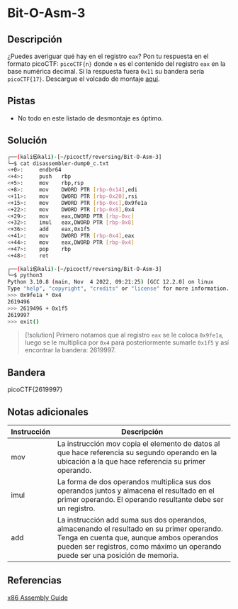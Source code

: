 # Bit-O-Asm-3

## Descripción
¿Puedes averiguar qué hay en el registro `eax`? Pon tu respuesta en el formato picoCTF: `picoCTF{n}` donde `n` es el contenido del registro `eax` en la base numérica decimal. Si la respuesta fuera `0x11` su bandera sería `picoCTF{17}`.
Descargue el volcado de montaje [aquí](https://artifacts.picoctf.net/c/530/disassembler-dump0_c.txt).

## Pistas
- No todo en este listado de desmontaje es óptimo.

## Solución
```bash
┌──(kali㉿kali)-[~/picoctf/reversing/Bit-O-Asm-3]
└─$ cat disassembler-dump0_c.txt
<+0>:     endbr64 
<+4>:     push   rbp
<+5>:     mov    rbp,rsp
<+8>:     mov    DWORD PTR [rbp-0x14],edi
<+11>:    mov    QWORD PTR [rbp-0x20],rsi
<+15>:    mov    DWORD PTR [rbp-0xc],0x9fe1a
<+22>:    mov    DWORD PTR [rbp-0x8],0x4
<+29>:    mov    eax,DWORD PTR [rbp-0xc]
<+32>:    imul   eax,DWORD PTR [rbp-0x8]
<+36>:    add    eax,0x1f5
<+41>:    mov    DWORD PTR [rbp-0x4],eax
<+44>:    mov    eax,DWORD PTR [rbp-0x4]
<+47>:    pop    rbp
<+48>:    ret
                                                                                                                
┌──(kali㉿kali)-[~/picoctf/reversing/Bit-O-Asm-3]
└─$ python3
Python 3.10.8 (main, Nov  4 2022, 09:21:25) [GCC 12.2.0] on linux
Type "help", "copyright", "credits" or "license" for more information.
>>> 0x9fe1a * 0x4
2619496
>>> 2619496 + 0x1f5
2619997
>>> exit()
```

>[!solution]
>Primero notamos que al registro `eax` se le coloca `0x9fe1a`, luego se le multiplica por `0x4` para posteriormente sumarle `0x1f5` y así encontrar la bandera: 2619997.

## Bandera
picoCTF{2619997}

## Notas adicionales
| Instrucción | Descripción |
|--------|--------|
| mov | La instrucción mov copia el elemento de datos al que hace referencia su segundo operando en la ubicación a la que hace referencia su primer operando. |
| imul | La forma de dos operandos multiplica sus dos operandos juntos y almacena el resultado en el primer operando. El operando resultante debe ser un registro. |
| add | La instrucción add suma sus dos operandos, almacenando el resultado en su primer operando. Tenga en cuenta que, aunque ambos operandos pueden ser registros, como máximo un operando puede ser una posición de memoria. |

## Referencias
[x86 Assembly Guide](https://www.cs.virginia.edu/~evans/cs216/guides/x86.html)
